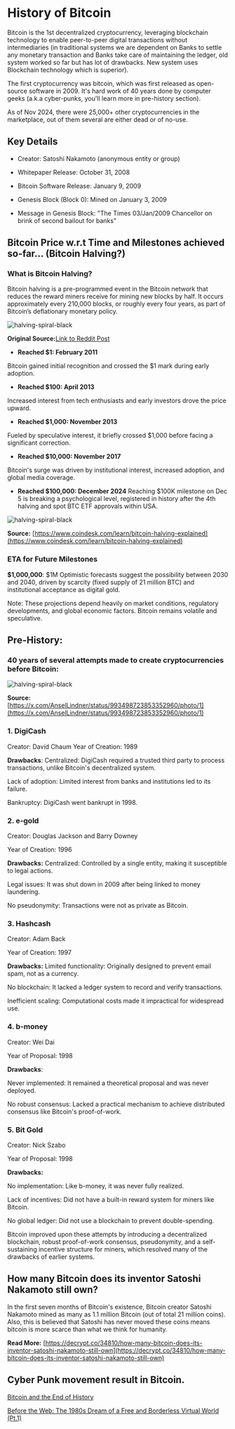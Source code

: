 # History of Bitcoin

Bitcoin is the 1st decentralized cryptocurrency, leveraging blockchain technology to enable peer-to-peer digital transactions without intermediaries (in traditional systems we are dependent on Banks to settle any monetary transaction and Banks take care of maintaining the ledger, old system worked so far but has lot of drawbacks. New system uses Blockchain technology which is superior).

The first cryptocurrency was bitcoin, which was first released as open-source software in 2009. It's hard work of 40 years done by computer geeks (a.k.a cyber-punks, you'll learn more in pre-history section).

As of Nov 2024, there were 25,000+ other cryptocurrencies in the marketplace, out of them several are either dead or of no-use.

## Key Details

- Creator: Satoshi Nakamoto (anonymous entity or group)

- Whitepaper Release: October 31, 2008

- Bitcoin Software Release: January 9, 2009

- Genesis Block (Block 0): Mined on January 3, 2009

- Message in Genesis Block: "The Times 03/Jan/2009 Chancellor on brink of second bailout for banks"

## Bitcoin Price w.r.t Time and Milestones achieved so-far... (Bitcoin Halving?)

### What is Bitcoin Halving?

Bitcoin halving is a pre-programmed event in the Bitcoin network that reduces the reward miners receive for mining new blocks by half. It occurs approximately every 210,000 blocks, or roughly every four years, as part of Bitcoin’s deflationary monetary policy.

![halving-spiral-black](/assets/img/halving-spiral-black.png)

**Original Source:**[Link to Reddit Post](https://www.reddit.com/r/CryptoCurrency/comments/1gqafju/bitcoin_has_followed_a_consistent_4year_cycle_for/?rdt=63663)

- **Reached $1: February 2011**

Bitcoin gained initial recognition and crossed the $1 mark during early adoption.

- **Reached $100: April 2013**

Increased interest from tech enthusiasts and early investors drove the price upward.

- **Reached $1,000: November 2013**

Fueled by speculative interest, it briefly crossed $1,000 before facing a significant correction.

- **Reached $10,000: November 2017**

Bitcoin's surge was driven by institutional interest, increased adoption, and global media coverage.

- **Reached $100,000: December 2024**
Reaching $100K milestone on Dec 5 is breaking a psychological level, registered in history after the 4th halving and spot BTC ETF approvals within USA.

![halving-spiral-black](/assets/img/halving-timeline.png)

**Source:** [https://www.coindesk.com/learn/bitcoin-halving-explained](https://www.coindesk.com/learn/bitcoin-halving-explained)

### ETA for Future Milestones

**$1,000,000**: $1M Optimistic forecasts suggest the possibility between 2030 and 2040, driven by scarcity (fixed supply of 21 million BTC) and institutional acceptance as digital gold.

Note: These projections depend heavily on market conditions, regulatory developments, and global economic factors. Bitcoin remains volatile and speculative.

## Pre-History:
### 40 years of several attempts made to create cryptocurrencies before Bitcoin:

![halving-spiral-black](/assets/img/bitcoinprehistory.png)

**Source:** [https://x.com/AnselLindner/status/993498723853352960/photo/1](https://x.com/AnselLindner/status/993498723853352960/photo/1)

### 1. DigiCash
Creator: David Chaum
Year of Creation: 1989

**Drawbacks**:
Centralized: DigiCash required a trusted third party to process transactions, unlike Bitcoin's decentralized system.

Lack of adoption: Limited interest from banks and institutions led to its failure.

Bankruptcy: DigiCash went bankrupt in 1998.

### 2. e-gold
Creator: Douglas Jackson and Barry Downey

Year of Creation: 1996

**Drawbacks:**
Centralized: Controlled by a single entity, making it susceptible to legal actions.

Legal issues: It was shut down in 2009 after being linked to money laundering.

No pseudonymity: Transactions were not as private as Bitcoin.

### 3. Hashcash
Creator: Adam Back

Year of Creation: 1997

**Drawbacks:**
Limited functionality: Originally designed to prevent email spam, not as a currency.

No blockchain: It lacked a ledger system to record and verify transactions.

Inefficient scaling: Computational costs made it impractical for widespread use.

### 4. b-money
Creator: Wei Dai

Year of Proposal: 1998

**Drawbacks**:

Never implemented: It remained a theoretical proposal and was never deployed.

No robust consensus: Lacked a practical mechanism to achieve distributed consensus like Bitcoin's proof-of-work.

### 5. Bit Gold
Creator: Nick Szabo

Year of Proposal: 1998

**Drawbacks:**

No implementation: Like b-money, it was never fully realized.

Lack of incentives: Did not have a built-in reward system for miners like Bitcoin.

No global ledger: Did not use a blockchain to prevent double-spending.

Bitcoin improved upon these attempts by introducing a decentralized blockchain, robust proof-of-work consensus, pseudonymity, and a self-sustaining incentive structure for miners, which resolved many of the drawbacks of earlier systems.

## How many Bitcoin does its inventor Satoshi Nakamoto still own?

In the first seven months of Bitcoin's existence, Bitcoin creator Satoshi Nakamoto mined as many as 1.1 million Bitcoin (out of total 21 million coins). Also, this is believed that Satoshi has never moved these coins means bitcoin is more scarce than what we think for humanity.

**Read More:** 
[https://decrypt.co/34810/how-many-bitcoin-does-its-inventor-satoshi-nakamoto-still-own](https://decrypt.co/34810/how-many-bitcoin-does-its-inventor-satoshi-nakamoto-still-own)

## Cyber Punk movement result in Bitcoin.

[Bitcoin and the End of History](https://www.youtube.com/watch?v=HDKQulqVCQg&t=6s)

[Before the Web: The 1980s Dream of a Free and Borderless Virtual World (Pt.1)](https://www.youtube.com/watch?v=YWh6Yzr12iQ&list=PLBuns9Evn1w-T2RwqMhUnTZbTTe-M-g42&t=1s)

